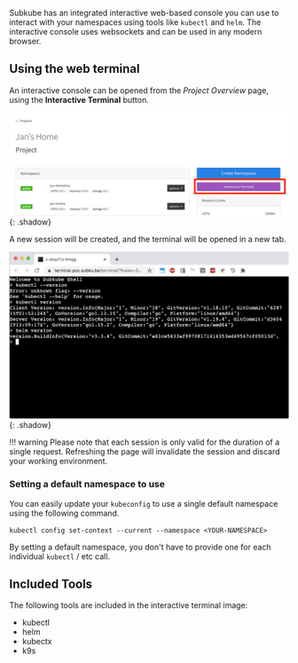 Subkube has an integrated interactive web-based console you can use to interact with your namespaces using tools like `kubectl` and `helm`. The interactive console uses websockets and can be used in any modern browser.


## Using the web terminal

An interactive console can be opened from the *Project Overview* page, using the **Interactive Terminal** button.

![Subkube UI Interactive Terminal Button](/img/screenshots/interactive_terminal_button.png){: .shadow}

A new session will be created, and the terminal will be opened in a new tab.

![Subkube UI Interactive Terminal Window](/img/screenshots/interactive_terminal_open.png){: .shadow}

!!! warning
    Please note that each session is only valid for the duration of a single request. Refreshing the page will invalidate the session and discard your working environment.


### Setting a default namespace to use

You can easily update your `kubeconfig` to use a single default namespace using the following command.

```
kubectl config set-context --current --namespace <YOUR-NAMESPACE>
```

By setting a default namespace, you don't have to provide one for each individual `kubectl` / etc call.


## Included Tools

The following tools are included in the interactive terminal image:

- kubectl
- helm
- kubectx
- k9s
